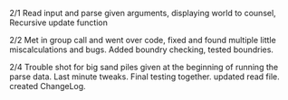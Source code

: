 2/1 Read input and parse given arguments, displaying world to counsel, Recursive update function

2/2 Met in group call and went over code, fixed and found multiple little miscalculations and bugs. Added boundry checking, tested boundries.

2/4 Trouble shot for big sand piles given at the beginning of running the parse data. Last minute tweaks. Final testing together. updated read file. created ChangeLog.
